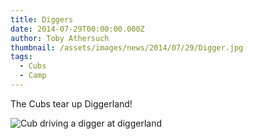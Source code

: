 ```yaml
---
title: Diggers
date: 2014-07-29T00:00:00.000Z
author: Toby Athersuch
thumbnail: /assets/images/news/2014/07/29/Digger.jpg
tags:
  - Cubs
  - Camp
---
```


The Cubs tear up Diggerland!

![Cub driving a digger at diggerland](/assets/images/news/2014/07/29/Digger.jpg)
